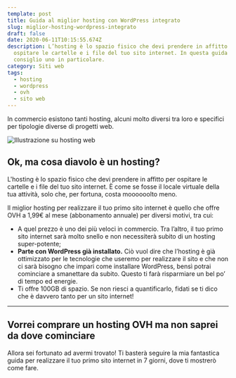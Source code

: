 ```yaml
---
template: post
title: Guida al miglior hosting con WordPress integrato
slug: miglior-hosting-wordpress-integrato
draft: false
date: 2020-06-11T10:15:55.674Z
description: L’hosting è lo spazio fisico che devi prendere in affitto per
  ospitare le cartelle e i file del tuo sito internet. In questa guida te ne
  consiglio uno in particolare.
category: Siti web
tags:
  - hosting
  - wordpress
  - ovh
  - sito web
---
```

In commercio esistono tanti hosting, alcuni molto diversi tra loro e specifici per tipologie diverse di progetti web. 

![Illustrazione su hosting web](/media/uploading-4.png)

## Ok, ma cosa diavolo è un hosting?

L'hosting è lo spazio fisico che devi prendere in affitto per ospitare le cartelle e i file del tuo sito internet. È come se fosse il locale virtuale della tua attività, solo che, per fortuna, costa moooooolto meno.

Il miglior hosting per realizzare il tuo primo sito internet è quello che offre OVH a 1,99€ al mese (abbonamento annuale) per diversi motivi, tra cui:

* A quel prezzo è uno dei più veloci in commercio. Tra l’altro, il tuo primo sito internet sarà molto snello e non necessiterà subito di un hosting super-potente;
* **Parte con WordPress già installato.** Ciò vuol dire che l’hosting è già ottimizzato per le tecnologie che useremo per realizzare il sito e che non ci sarà bisogno che impari come installare WordPress, bensì potrai cominciare a smanettare da subito. Questo ti farà risparmiare un bel po’ di tempo ed energie.
* Ti offre 100GB di spazio. Se non riesci a quantificarlo, fidati se ti dico che è davvero tanto per un sito internet!

- - -

## Vorrei comprare un hosting OVH ma non saprei da dove cominciare

Allora sei fortunato ad avermi trovato! Ti basterà seguire la mia fantastica guida per realizzare il tuo primo sito internet in 7 giorni, dove ti mostrerò come fare.